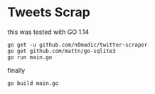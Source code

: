 # Tweets Scrap
this was tested with GO 1.14
```
go get -u github.com/n0madic/twitter-scraper
go get github.com/mattn/go-sqlite3
go run main.go
```
finally
```
go build main.go
```

